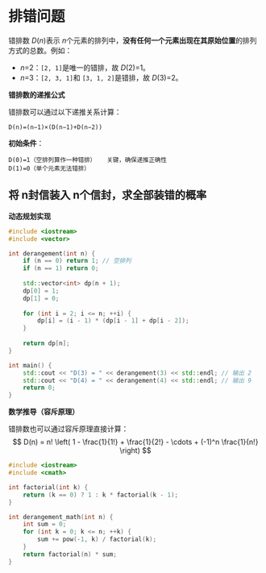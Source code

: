 # 排错问题

错排数 *D*(*n*)表示 *n*个元素的排列中，**没有任何一个元素出现在其原始位置**的排列方式的总数。例如：

- *n*=2：`[2, 1]`是唯一的错排，故 *D*(2)=1。
- *n*=3：`[2, 3, 1]`和 `[3, 1, 2]`是错排，故 *D*(3)=2。

**错排数的递推公式**

错排数可以通过以下递推关系计算：

```
D(n)=(n−1)×(D(n−1)+D(n−2))
```

**初始条件**：

```
D(0)=1（空排列算作一种错排）	关键，确保递推正确性
D(1)=0（单个元素无法错排）
```

## 将 n封信装入 n个信封，求全部装错的概率

**动态规划实现**

```c++
#include <iostream>
#include <vector>

int derangement(int n) {
    if (n == 0) return 1; // 空排列
    if (n == 1) return 0;
    
    std::vector<int> dp(n + 1);
    dp[0] = 1;
    dp[1] = 0;
    
    for (int i = 2; i <= n; ++i) {
        dp[i] = (i - 1) * (dp[i - 1] + dp[i - 2]);
    }
    
    return dp[n];
}

int main() {
    std::cout << "D(3) = " << derangement(3) << std::endl; // 输出 2
    std::cout << "D(4) = " << derangement(4) << std::endl; // 输出 9
    return 0;
}
```

**数学推导（容斥原理）**

错排数也可以通过容斥原理直接计算：
$$
D(n) = n! \left( 1 - \frac{1}{1!} + \frac{1}{2!} - \cdots + (-1)^n \frac{1}{n!} \right)
$$

```c++
#include <iostream>
#include <cmath>

int factorial(int k) {
    return (k == 0) ? 1 : k * factorial(k - 1);
}

int derangement_math(int n) {
    int sum = 0;
    for (int k = 0; k <= n; ++k) {
        sum += pow(-1, k) / factorial(k);
    }
    return factorial(n) * sum;
}
```
